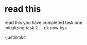 # read this
read this
you have completed task one <br>
initializing task 2 ...
ok now kys

-justinmk4
